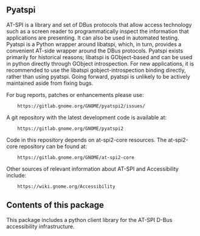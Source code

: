 Pyatspi  
------------

AT-SPI is a library and set of DBus protocols that allow access technology
such as a screen reader to programmatically inspect the information that
applications are presenting. It can also be used in automated testing. Pyatspi
is a Python wrapper around libatspi, which, in turn, provides a convenient
AT-side wrapper around the DBus protocols. Pyatspi exists primarily for
historical reasons; libatspi is GObject-based and can be used in python
directly through GObject introspection. For new applications, it is
recommended to use the libatspi gobject-introspection binding directly,
rather than using pyatspi. Going forward, pyatspi is unlikely to be
actively maintained aside from fixing bugs.

For bug reports, patches or enhancements please use:

        https://gitlab.gnome.org/GNOME/pyatspi2/issues/

A git repository with the latest development code is available at:

        https://gitlab.gnome.org/GNOME/pyatspi2

Code in this repository depends on at-spi2-core resources. The
at-spi2-core repository can be found at:

        https://gitlab.gnome.org/GNOME/at-spi2-core

Other sources of relevant information about AT-SPI and Accessibility
include:

        https://wiki.gnome.org/Accessibility



Contents of this package  
------------------------

This package includes a python client library for the AT-SPI D-Bus accessibility infrastructure.

